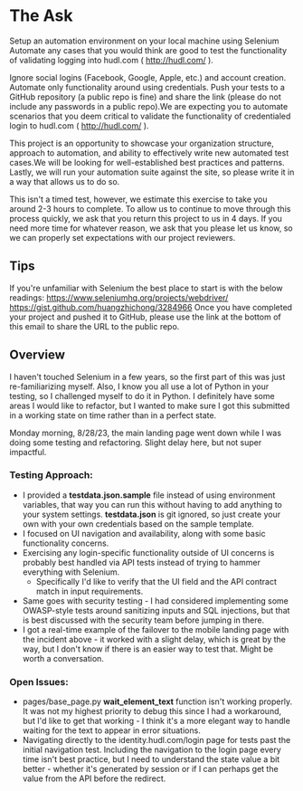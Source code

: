 # The Ask

Setup an automation environment on your local machine using Selenium
Automate any cases that you would think are good to test the functionality of validating logging into hudl.com ( http://hudl.com/ ).

Ignore social logins (Facebook, Google, Apple, etc.) and account creation. Automate only functionality around using credentials.
Push your tests to a GitHub repository (a public repo is fine) and share the link (please do not include any passwords in a public repo).We are expecting you to automate scenarios that you deem critical to validate the functionality of credentialed login to hudl.com ( http://hudl.com/ ).

This project is an opportunity to showcase your organization structure, approach to automation, and ability to effectively write new automated test cases.We will be looking for well-established best practices and patterns. Lastly, we will run your automation suite against the site, so please write it in a way that allows us to do so.
 
This isn't a timed test, however, we estimate this exercise to take you around 2-3 hours to complete. To allow us to continue to move through this process quickly, we ask that you return this project to us in 4 days. If you need more time for whatever reason, we ask that you please let us know, so we can properly set expectations with our project reviewers.
 
## Tips
 
If you're unfamiliar with Selenium the best place to start is with the below readings:
https://www.seleniumhq.org/projects/webdriver/
https://gist.github.com/huangzhichong/3284966
Once you have completed your project and pushed it to GitHub, please use the link at the bottom of this email to share the URL to the public repo.

## Overview

I haven't touched Selenium in a few years, so the first part of this was just re-familiarizing myself. Also, I know you all use a lot of Python in your testing, so I challenged myself to do it in Python. I definitely have some areas I would like to refactor, but I wanted to make sure I got this submitted in a working state on time rather than in a perfect state. 

Monday morning, 8/28/23, the main landing page went down while I was doing some testing and refactoring. Slight delay here, but not super impactful.

### Testing Approach:
* I provided a **testdata.json.sample** file instead of using environment variables, that way you can run this without having to add anything to your system settings. **testdata.json** is git ignored, so just create your own with your own credentials based on the sample template.
* I focused on UI navigation and availability, along with some basic functionality concerns.
* Exercising any login-specific functionality outside of UI concerns is probably best handled via API tests instead of trying to hammer everything with Selenium.
  * Specifically I'd like to verify that the UI field and the API contract match in input requirements.
* Same goes with security testing - I had considered implementing some OWASP-style tests around sanitizing inputs and SQL injections, but that is best discussed with the security team before jumping in there.
* I got a real-time example of the failover to the mobile landing page with the incident above - it worked with a slight delay, which is great by the way, but I don't know if there is an easier way to test that. Might be worth a conversation.

### Open Issues:
* pages/base_page.py **wait_element_text** function isn't working properly. It was not my highest priority to debug this since I had a workaround, but I'd like to get that working - I think it's a more elegant way to handle waiting for the text to appear in error situations.
* Navigating directly to the identity.hudl.com/login page for tests past the initial navigation test. Including the navigation to the login page every time isn't best practice, but I need to understand the state value a bit better - whether it's generated by session or if I can perhaps get the value from the API before the redirect.
